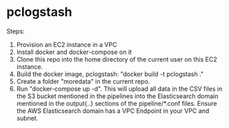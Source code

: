 # pclogstash

Steps:

1) Provision an EC2 instance in a VPC
2) Install docker and docker-compose on it
3) Clone this repo into the home directory of the current user on this EC2 instance.
3) Build the docker image, pclogstash: "docker build -t pclogstash ."
4) Create a folder "moredata" in the current repo. 
5) Run "docker-compose up -d". This will upload all data in the CSV files in the S3 bucket mentioned in the pipelines 
into the Elasticsearch domain mentioned in  the output{..} sections of the pipeline/*.conf files. 
Ensure the AWS Elasticsearch domain has a VPC Endpoint in your VPC and subnet.
